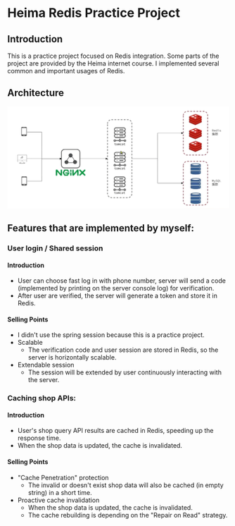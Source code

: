 # Heima Redis Practice Project

## Introduction
This is a practice project focused on Redis integration. 
Some parts of the project are provided by the Heima internet course. 
I implemented several common and important usages of Redis.

## Architecture
![img.png](readme/img.png)

## Features that are implemented by myself:
### User login / Shared session
#### Introduction
- User can choose fast log in with phone number, 
server will send a code (implemented by printing on the server console log) for verification.
- After user are verified, the server will generate a token and store it in Redis.
#### Selling Points
- I didn't use the spring session because this is a practice project.
- Scalable
  - The verification code and user session are stored in Redis, so the server is horizontally scalable.
- Extendable session
  - The session will be extended by user continuously interacting with the server.

### Caching shop APIs:
#### Introduction
- User's shop query API results are cached in Redis, speeding up the response time.
- When the shop data is updated, the cache is invalidated.
#### Selling Points
- "Cache Penetration" protection
  - The invalid or doesn't exist shop data will also be cached (in empty string) in a short time.
- Proactive cache invalidation
  - When the shop data is updated, the cache is invalidated.
  - The cache rebuilding is depending on the "Repair on Read" strategy. 